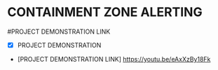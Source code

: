 # CONTAINMENT ZONE ALERTING

#PROJECT DEMONSTRATION LINK

- [x] PROJECT DEMONSTRATION

+ [PROJECT DEMONSTRATION LINK] https://youtu.be/eAxXzBy18Fk

